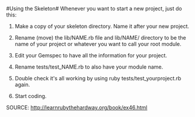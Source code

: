 #Using the Skeleton#
Whenever you want to start a new project, just do this:

1. Make a copy of your skeleton directory. Name it after your new project.

2. Rename (move) the lib/NAME.rb file and lib/NAME/ directory to be the name of your project or whatever you want to call your root module.

3. Edit your Gemspec to have all the information for your project.

4. Rename tests/test_NAME.rb to also have your module name.

5. Double check it's all working by using ruby tests/test_yourproject.rb again.

6. Start coding.

SOURCE: http://learnrubythehardway.org/book/ex46.html